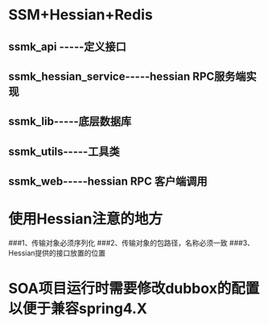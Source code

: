 # SSM+Hessian+Redis

## ssmk_api -----定义接口
## ssmk_hessian_service-----hessian RPC服务端实现
## ssmk_lib-----底层数据库
## ssmk_utils-----工具类
## ssmk_web-----hessian RPC 客户端调用


# 使用Hessian注意的地方
###1、传输对象必须序列化
###2、传输对象的包路径，名称必须一致
###3、Hessian提供的接口放置的位置



# SOA项目运行时需要修改dubbox的配置以便于兼容spring4.X
